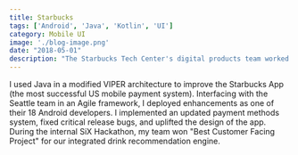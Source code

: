 ```yaml
---
title: Starbucks
tags: ['Android', 'Java', 'Kotlin', 'UI']
category: Mobile UI
image: './blog-image.png'
date: "2018-05-01"
description: "The Starbucks Tech Center's digital products team worked on the Starbucks mobile app for Android."
---
```


I used Java in a modified VIPER architecture to improve the Starbucks App (the most successful US mobile payment system).
Interfacing with the Seattle team in an Agile framework, I deployed enhancements as one of their 18 Android developers.
I implemented an updated payment methods system, fixed critical release bugs, and uplifted the design of the app.
During the internal SiX Hackathon, my team won "Best Customer Facing Project" for our integrated drink recommendation engine.

